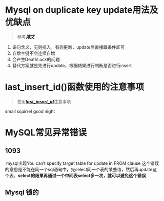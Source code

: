 # Mysql on duplicate key update用法及优缺点 

> 参考[***博文***](https://www.cnblogs.com/better-farther-world2099/articles/11737376.html)

1. 语句含义，无则插入，有则更新，update后直接跟条件即可
2. 自增主键不会连续自增
3. 会产生DeathLock的问题
4. 替代方案就是先进行update，根据结果进行判断是否进行insert

# last_insert_id()函数使用的注意事项

> 使用[***last_insert_id***](https://blog.csdn.net/slvher/article/details/42298355)注意事项

small squirrel good night 

# MySQL常见异常错误

## 1093

​	mysql出现You can’t specify target table for update in FROM clause 这个错误的意思是不能在同一个sql语句中，先select同一个表的某些值，然后再update这个表。**select的结果再通过一个中间表select多一次，就可以避免这个错误**

## Mysql 锁的

